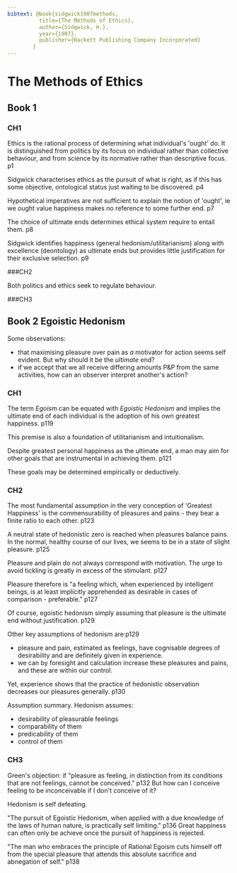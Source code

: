 ```yaml
---
bibtext: @book{sidgwick1907methods,
          title={The Methods of Ethics},
          author={Sidgwick, H.},
          year={1907},
          publisher={Hackett Publishing Company Incorporated}
        }
---
```


# The Methods of Ethics

## Book 1

### CH1

Ethics is the rational process of determining what individual's 'ought' do.  It is distinguished from politics by its focus on individual rather than collective behaviour, and from science by its normative rather than descriptive focus. p1

Sidgwick characterises ethics as the pursuit of what is right, as if this has some objective, ontological status just waiting to be discovered. p4

Hypothetical imperatives are not sufficient to explain the notion of 'ought', ie we ought value happiness makes no reference to some further end. p7

The choice of ultimate ends determines ethical system require to entail them. p8

Sidgwick identifies happiness (general hedonism/utilitarianism) along with excellence (deontology) as ultimate ends but provides little justification for their exclusive selection. p9

###CH2

Both politics and ethics seek to regulate behaviour.

###CH3

## Book 2 Egoistic Hedonism

Some observations:

- that maximising pleasure over pain as _a_ motivator for action seems self evident.  But why should it be the _ultimate_ end?
- if we accept that we all receive differing amounts P&P from the same activities, how can an observer interpret another's action?

### CH1

The term _Egoism_ can be equated with _Egoistic Hedonism_ and implies the ultimate end of each individual is the adoption of his own greatest happiness. p119

This premise is also a foundation of utilitarianism and intuitionalism.

Despite greatest personal happiness as the ultimate end, a man may aim for other goals that are instrumental in achieving them. p121

These goals may be determined empirically or deductively.

### CH2

The most fundamental assumption in the very conception of 'Greatest Happiness' is the commensurability of pleasures and pains - they bear a finite ratio to each other. p123

A neutral state of hedonistic zero is reached when pleasures balance pains.  In the normal, healthy course of our lives, we seems to be in a state of slight pleasure. p125

Pleasure and plain do not always correspond with motivation.  The urge to avoid tickling is greatly in excess of the stimulant. p127

Pleasure therefore is "a feeling which, when experienced by intelligent beings, is at least implicitly apprehended as desirable in cases of comparison - preferable." p127

Of course, egoistic hedonism simply assuming that pleasure is the ultimate end without justification. p129

Other key assumptions of hedonism are:p129

- pleasure and pain, estimated as feelings, have cognisable degrees of desirability and are definitely given in experience.
- we can by foresight and calculation increase these pleasures and pains, and these are within our control.

Yet, experience shows that the practice of hedonistic observation decreases our pleasures generally. p130

Assumption summary. Hedonism assumes:

- desirability of pleasurable feelings
- comparability of them
- predicability of them
- control of them

### CH3

Green's objection: if "pleasure as feeling, in distinction from its conditions that are not feelings, cannot be conceived." p132  But how can I conceive feeling to be inconceivable if I don't conceive of it?

Hedonism is self defeating.

"The pursuit of Egoistic Hedonism, when applied with a due knowledge of the laws of human nature, is practically self limiting." p136  Great happiness can often only be achieve once the pursuit of happiness is rejected.

"The man who embraces the principle of Rational Egoism cuts himself off from the special pleasure that attends this absolute sacrifice and abnegation of self." p138





